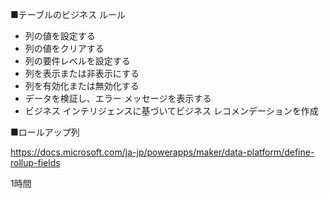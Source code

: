 ■テーブルのビジネス ルール

- 列の値を設定する
- 列の値をクリアする
- 列の要件レベルを設定する
- 列を表示または非表示にする
- 列を有効化または無効化する
- データを検証し、エラー メッセージを表示する
- ビジネス インテリジェンスに基づいてビジネス レコメンデーションを作成


■ロールアップ列

https://docs.microsoft.com/ja-jp/powerapps/maker/data-platform/define-rollup-fields

1時間

